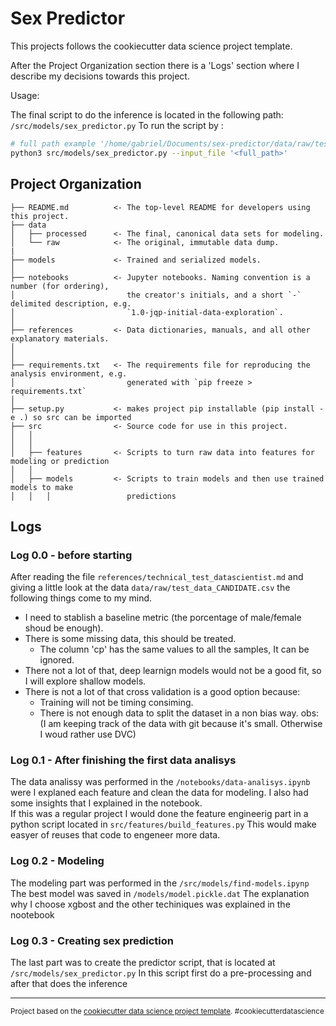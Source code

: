 Sex Predictor
==============================

This projects follows the cookiecutter data science project template.

After the Project Organization section there is a 'Logs' section where I describe my decisions towards this project.

Usage:

The final script to do the inference is located in the following path: `/src/models/sex_predictor.py`
To run the script by :
```bash
# full path example '/home/gabriel/Documents/sex-predictor/data/raw/test_data_CANDIDATE.csv'
python3 src/models/sex_predictor.py --input_file '<full_path>'
```

Project Organization
------------
 
    ├── README.md          <- The top-level README for developers using this project.  
    ├── data  
    │   ├── processed      <- The final, canonical data sets for modeling.  
    │   └── raw            <- The original, immutable data dump.  
    |  
    ├── models             <- Trained and serialized models.  
    │  
    ├── notebooks          <- Jupyter notebooks. Naming convention is a number (for ordering),
    │                         the creator's initials, and a short `-` delimited description, e.g.
    │                         `1.0-jqp-initial-data-exploration`.  
    │  
    ├── references         <- Data dictionaries, manuals, and all other explanatory materials.  
    │  
    │
    ├── requirements.txt   <- The requirements file for reproducing the analysis environment, e.g.
    │                         generated with `pip freeze > requirements.txt`  
    │  
    ├── setup.py           <- makes project pip installable (pip install -e .) so src can be imported  
    ├── src                <- Source code for use in this project.  
    │   │  
    │   │
    │   ├── features       <- Scripts to turn raw data into features for modeling or prediction
    │   │
    │   ├── models         <- Scripts to train models and then use trained models to make
    │   │   │                 predictions

## Logs

### Log 0.0 - before starting
After reading the file `references/technical_test_datascientist.md`
and giving a little look at the data `data/raw/test_data_CANDIDATE.csv`
the following things come to my mind.  
* I need to stablish a baseline metric (the porcentage of male/female shoud be enough).
* There is some missing data, this should be treated.
    - The column 'cp' has the same values to all the samples, It can be ignored.
* There not a lot of that, deep learnign models would not be a good fit, so I will explore shallow models.
* There is not a lot of that cross validation is a good option because:
    - Training will not be timing consiming.
    - There is not enough data to split the dataset in a non bias way.
obs: (I am keeping track of the data with git because it's small. Otherwise I woud rather use DVC)

### Log 0.1 - After finishing the first data analisys
The data analissy was performed in the `/notebooks/data-analisys.ipynb` were I explaned each feature
and clean the data for modeling.
I also had some insights that I explained in the notebook.  
If this was a regular project I would done the feature engineerig part in a python script located in `src/features/build_features.py`
This would make easyer of reuses that code to engeneer more data.

### Log 0.2 - Modeling
The modeling part was performed in the `/src/models/find-models.ipynp` 
The best model was saved in `/models/model.pickle.dat`
The explanation why I choose xgbost and the other techiniques was explained in the nootebook

### Log 0.3 - Creating sex prediction
The last part was to create the predictor script, that is located at `/src/models/sex_predictor.py`
In this script first do a pre-processing and after that does the inference

--------

<p><small>Project based on the <a target="_blank" href="https://drivendata.github.io/cookiecutter-data-science/">cookiecutter data science project template</a>. #cookiecutterdatascience</small></p>
